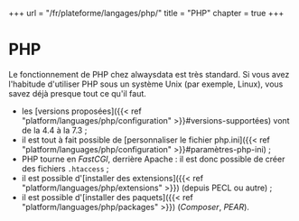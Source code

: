 +++
url = "/fr/plateforme/langages/php/"
title = "PHP"
chapter = true
+++

# PHP

Le fonctionnement de PHP chez alwaysdata est très standard. Si vous avez l'habitude d'utiliser PHP sous un système Unix (par exemple, Linux), vous savez déjà presque tout ce qu'il faut.

* les [versions proposées]({{< ref "platform/languages/php/configuration" >}}#versions-supportées) vont de la 4.4 à la 7.3 ;
* il est tout à fait possible de [personnaliser le fichier php.ini]({{< ref "platform/languages/php/configuration" >}}#paramètres-php-ini) ;
* PHP tourne en *FastCGI*, derrière Apache : il est donc possible de créer des fichiers `.htaccess` ;
* il est possible d'[installer des extensions]({{< ref "platform/languages/php/extensions" >}}) (depuis PECL ou autre) ;
* il est possible d'[installer des paquets]({{< ref "platform/languages/php/packages" >}}) (*Composer*, *PEAR*).

